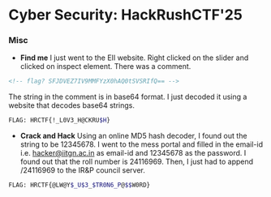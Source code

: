 # Cyber Security: HackRushCTF'25

### Misc

- __Find me__
I just went to the EII website. Right clicked on the slider and clicked on inspect element. There was a comment.
```html
<!-- flag? SFJDVEZ7IV9MMFYzX0hAQ0tSVSRIfQ== -->
```
The string in the comment is in base64 format. I just decoded it using a website that decodes base64 strings.

```sh
FLAG: HRCTF{!_L0V3_H@CKRU$H}
```
- __Crack and Hack__
Using an online MD5 hash decoder, I found out the string to be 12345678. I went to the mess portal and filled in the email-id i.e. hacker@iitgn.ac.in as email-id and 12345678 as the password. I found out that the roll number is 24116969. Then, I just had to append /24116969 to the IR&P council server.

```sh
FLAG: HRCTF{@LW@Y$_U$3_$TR0N6_P@$$W0RD}
```
